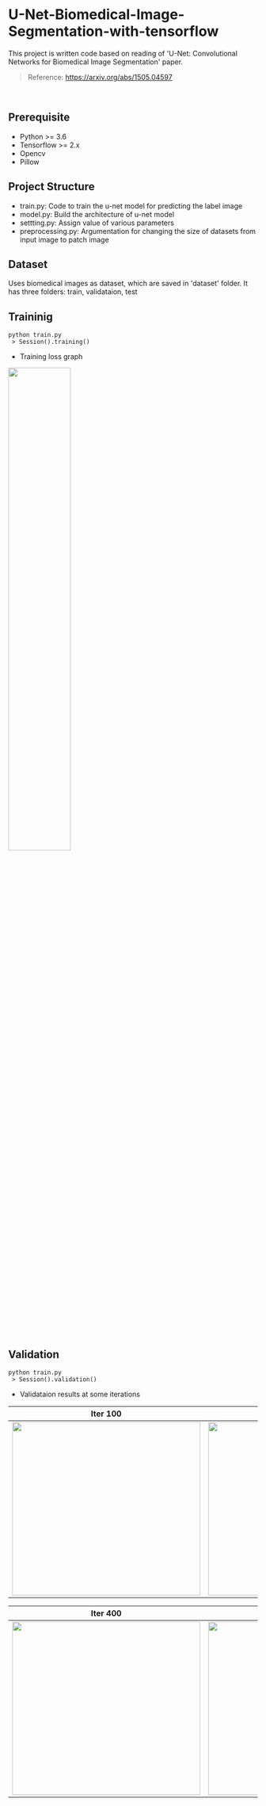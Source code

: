 # U-Net-Biomedical-Image-Segmentation-with-tensorflow </br>
This project is written code based on reading of 'U-Net: Convolutional Networks for Biomedical Image Segmentation' paper.
 > Reference: https://arxiv.org/abs/1505.04597
</br>

## Prerequisite </br>
 * Python >= 3.6</br>
 * Tensorflow >= 2.x</br>
 * Opencv</br>
 * Pillow</br>

## Project Structure </br>
 * train.py: Code to train the u-net model for predicting the label image
 * model.py: Build the architecture of u-net model
 * settting.py: Assign value of various parameters
 * preprocessing.py: Argumentation for changing the size of datasets from input image to patch image </br>

## Dataset </br>
Uses biomedical images as dataset, which are saved in 'dataset' folder. It has three folders: train, validataion, test


## Traininig </br>
```
python train.py
 > Session().training()
```
 * Training loss graph
<img src = "https://user-images.githubusercontent.com/70457520/184366315-34267b21-d9a1-4633-9649-dcd856121b61.png" width="50%" height="50%">
</br>

## Validation
```
python train.py
 > Session().validation()
```
 * Validataion results at some iterations </br>

|Iter 100|Iter 200|Iter 300|
|:---:|:---:|:---:| 
|<img src="https://user-images.githubusercontent.com/70457520/184367132-8207dadc-84c0-4627-8c21-907bd364ea2d.png" width="380" height="350">|<img src="https://user-images.githubusercontent.com/70457520/184367223-bb6a6945-6f1d-4cb5-b418-ddc907355c36.png" width="380" height="350">|<img src="https://user-images.githubusercontent.com/70457520/184367259-8bb46583-3bb5-4de4-8af9-9927d0af2065.png" width="380" height="350">| 

|Iter 400|Iter 500|Iter 2000|
|:---:|:---:|:---:| 
|<img src="https://user-images.githubusercontent.com/70457520/184367329-0f89e345-0aa7-4847-996f-4714e3e491b8.png" width="380" height="350">|<img src="https://user-images.githubusercontent.com/70457520/184367422-026fa515-8562-4cce-a19a-7f2c31e12436.png" width="380" height="350">|<img src="https://user-images.githubusercontent.com/70457520/184367452-fe7929d7-2706-4fca-b8c7-156a00a4eb7b.png" width="380" height="350">| 
